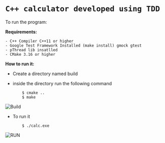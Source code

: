 # `C++ calculator developed using TDD`
To run the program:

**Requirements:**

    - C++ Compiler C++11 or higher
    - Google Test Framework Installed (make install) gmock gtest
    - pThread lib insatlled
    - CMake 3.16 or higher

**How to run it:**
    
   - Create a directory named build
   - inside the directory run the following command
    
        ```
            $ cmake ..
            $ make
        ```
        
 ![Build](https://github.com/terselich/Calculator-TDD/blob/master/images/build_example.png?raw=true)
        
   - To run it
   
        ```    
            $ ./calc.exe
        ```    
     
   ![RUN](https://github.com/terselich/Calculator-TDD/blob/master/images/running_example.png?raw=true)
            
    
